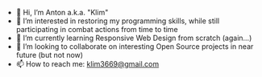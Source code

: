 - 👋 Hi, I’m Anton a.k.a. "Klim"
- 👀 I’m interested in restoring my programming skills, while still participating in combat actions from time to time
- 🌱 I’m currently learning Responsive Web Design from scratch (again...)
- 💞️ I’m looking to collaborate on interesting Open Source projects in near future (but not now)
- 📫 How to reach me: klim3669@gmail.com

<!---
klim3669/klim3669 is a ✨ special ✨ repository because its `README.md` (this file) appears on your GitHub profile.
You can click the Preview link to take a look at your changes.
--->